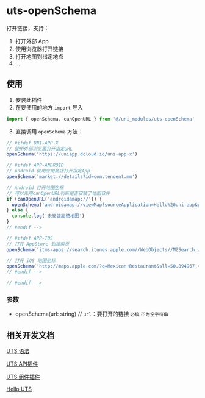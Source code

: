 # uts-openSchema

打开链接，支持：

1. 打开外部 App
2. 使用浏览器打开链接
3. 打开地图到指定地点
4. ...

## 使用

1. 安装此插件
2. 在要使用的地方 `import` 导入
  ```ts
  import { openSchema, canOpenURL } from '@/uni_modules/uts-openSchema'
  ```
3. 直接调用 `openSchema` 方法：
  ```ts
  // #ifdef UNI-APP-X
  // 使用外部浏览器打开指定URL
  openSchema('https://uniapp.dcloud.io/uni-app-x')

  // #ifdef APP-ANDROID
  // Android 使用应用商店打开指定App
  openSchema('market://details?id=com.tencent.mm')

  // Android 打开地图坐标
  // 可以先用canOpenURL判断是否安装了地图软件
  if (canOpenURL('androidamap://')) {
    openSchema('androidamap://viewMap?sourceApplication=Hello%20uni-app&poiname=DCloud&lat=39.9631018208&lon=116.3406135236&dev=0')
  } else {
    console.log('未安装高德地图')
  }
  // #endif -->

  // #ifdef APP-IOS
  // 打开 AppStore 到搜索页
  openSchema('itms-apps://search.itunes.apple.com//WebObjects//MZSearch.woa/wa/search?media=software&lterm=')

  // 打开 iOS 地图坐标
  openSchema('http://maps.apple.com/?q=Mexican+Restaurant&sll=50.894967,4.341626&z=10&t=s')
  // #endif -->

  // #endif -->
  ```

### 参数

- openSchema(url: string) // `url`：要打开的链接 `必填` `不为空字符串`

## 相关开发文档

[UTS 语法](https://uniapp.dcloud.net.cn/tutorial/syntax-uts.html)

[UTS API插件](https://uniapp.dcloud.net.cn/plugin/uts-plugin.html)

[UTS 组件插件](https://uniapp.dcloud.net.cn/plugin/uts-component.html)

[Hello UTS](https://gitcode.net/dcloud/hello-uts)
